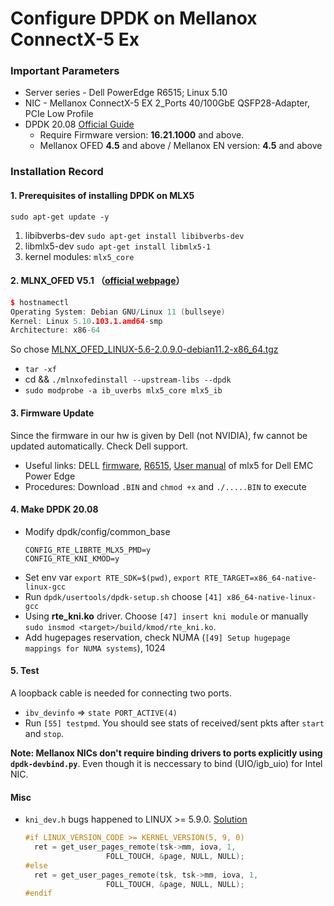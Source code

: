 # Configure DPDK on Mellanox ConnectX-5 Ex

### Important Parameters
- Server series - Dell PowerEdge R6515; Linux 5.10
- NIC - Mellanox ConnectX-5 EX 2_Ports 40/100GbE QSFP28-Adapter, PCIe Low Profile
- DPDK 20.08 [Official Guide](https://doc.dpdk.org/guides-20.08/nics/mlx5.html)
    - Require Firmware version: **16.21.1000** and above.
    - Mellanox OFED **4.5** and above / Mellanox EN version: **4.5** and above

### Installation Record

#### 1. Prerequisites of installing DPDK on MLX5

`sudo apt-get update -y`

1. libibverbs-dev `sudo apt-get install libibverbs-dev`
2. libmlx5-dev `sudo apt-get install libmlx5-1`
3. kernel modules: `mlx5_core`

#### 2. MLNX_OFED V5.1 （[official webpage](https://network.nvidia.com/products/infiniband-drivers/linux/mlnx_ofed/)）

```cpp
$ hostnamectl
Operating System: Debian GNU/Linux 11 (bullseye)                                                        
Kernel: Linux 5.10.103.1.amd64-smp                                                      
Architecture: x86-64
```

So chose [MLNX_OFED_LINUX-5.6-2.0.9.0-debian11.2-x86_64.tgz](https://content.mellanox.com/ofed/MLNX_OFED-5.6-2.0.9.0/MLNX_OFED_LINUX-5.6-2.0.9.0-debian11.2-x86_64.tgz)

- `tar -xf`
- cd &&  `./mlnxofedinstall --upstream-libs --dpdk`
- `sudo modprobe -a ib_uverbs mlx5_core mlx5_ib`

#### 3. Firmware Update 

Since the firmware in our hw is given by Dell (not NVIDIA), fw cannot be updated automatically. Check Dell support.
- Useful links: DELL [firmware](https://www.dell.com/support/home/en-ie/drivers/driversdetails?driverid=ymp89&lwp=rt), [R6515](https://www.dell.com/support/home/en-is/drivers/driversdetails?driverid=9pnf6&oscode=us008&productcode=poweredge-r6515), [User manual](https://dl.dell.com/manuals/all-products/esuprt_data_center_infra_int/esuprt_data_center_infra_network_adapters/mellanox-adapters_user's-guide_en-us.pdf) of mlx5 for Dell EMC Power Edge
- Procedures: Download `.BIN` and `chmod +x` and `./.....BIN` to execute

#### 4. Make DPDK 20.08
 - Modify dpdk/config/common_base
   ```shell
   CONFIG_RTE_LIBRTE_MLX5_PMD=y 
   CONFIG_RTE_KNI_KMOD=y
   ``` 
 - Set env var `export RTE_SDK=$(pwd)`, `export RTE_TARGET=x86_64-native-linux-gcc`  
 - Run `dpdk/usertools/dpdk-setup.sh` choose `[41] x86_64-native-linux-gcc`
 - Using **rte_kni.ko** driver. Choose `[47] insert kni module` or manually `sudo insmod <target>/build/kmod/rte_kni.ko`.  
 - Add hugepages reservation, check NUMA (`[49] Setup hugepage mappings for NUMA systems`), 1024

#### 5. Test
A loopback cable is needed for connecting two ports. 
 - `ibv_devinfo` => `state PORT_ACTIVE(4)`
 - Run `[55] testpmd`. You should see stats of received/sent pkts after `start` and `stop`.
 
**Note: Mellanox NICs don't require binding drivers to ports explicitly using `dpdk-devbind.py`**. Even though it is neccessary to bind (UIO/igb_uio) for Intel NIC. 

#### Misc
- `kni_dev.h` bugs happened to LINUX >= 5.9.0. [Solution](https://inbox.dpdk.org/dev/1599652785-42385-1-git-send-email-humin29@huawei.com/t/)
  ```cpp
  #if LINUX_VERSION_CODE >= KERNEL_VERSION(5, 9, 0)
    ret = get_user_pages_remote(tsk->mm, iova, 1,
				    FOLL_TOUCH, &page, NULL, NULL);
  #else
    ret = get_user_pages_remote(tsk, tsk->mm, iova, 1,
 				    FOLL_TOUCH, &page, NULL, NULL);
  #endif 
  ```
